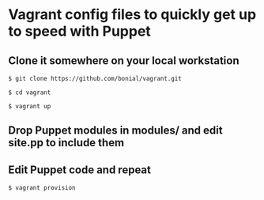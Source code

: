 # Vagrant config files to quickly get up to speed with Puppet

## Clone it somewhere on your local workstation

	$ git clone https://github.com/bonial/vagrant.git

	$ cd vagrant

	$ vagrant up

## Drop Puppet modules in modules/ and edit site.pp to include them

## Edit Puppet code and repeat

	$ vagrant provision
